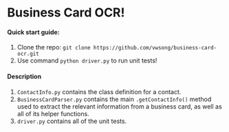 # Business Card OCR!


#### Quick start guide:

1. Clone the repo: `git clone https://github.com/vwsong/business-card-ocr.git`
2. Use command `python driver.py` to run unit tests!

#### Description

1. `ContactInfo.py` contains the class definition for a contact.
2. `BusinessCardParser.py` contains the main `.getContactInfo()` method used to extract the relevant information from a business card, as well as all of its helper functions.
3. `driver.py` contains all of the unit tests.
